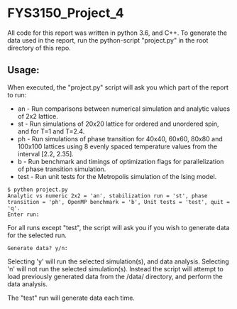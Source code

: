 # FYS3150_Project_4
All code for this report was written in python 3.6, and C++.
To generate the data used in the report, run the python-script "project.py" in the root directory of this repo.

## Usage:
When executed, the "project.py" script will ask you which part of the report to run:
*   an   - Run comparisons between numerical simulation and analytic values of 2x2 lattice.
*   st  - Run simulations of 20x20 lattice for ordered and unordered spin, and for T=1 and T=2.4.
*   ph  - Run simulations of phase transition for 40x40, 60x60, 80x80 and 100x100 lattices using 8 evenly spaced temperature values from the interval \[2.2, 2.35\].
*   b  - Run benchmark and timings of optimization flags for parallelization of phase transition simulation.
*   test - Run unit tests for the Metropolis simulation of the Ising model.

```console
$ python project.py
Analytic vs numeric 2x2 = 'an', stabilization run = 'st', phase transition = 'ph', OpenMP benchmark = 'b', Unit tests = 'test', quit = 'q'.
Enter run:
```

For all runs except "test", the script will ask you if you wish to generate data for the selected run.
```console
Generate data? y/n:
```
Selecting 'y' will run the selected simulation(s), and data analysis. Selecting 'n' will not run the selected simulation(s). Instead the script will attempt to load previously generated data from the /data/ directory, and perform the data analysis.

The "test" run will generate data each time.
